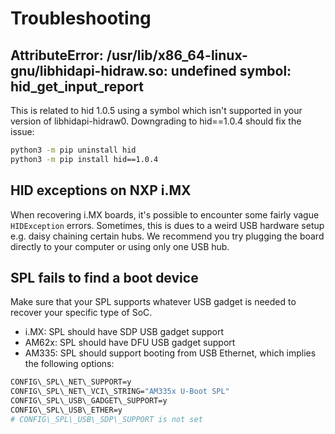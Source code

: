 # Troubleshooting

## AttributeError: /usr/lib/x86_64-linux-gnu/libhidapi-hidraw.so: undefined symbol: hid_get_input_report 
This is related to hid 1.0.5 using a symbol which isn't supported in your
version of libhidapi-hidraw0. Downgrading to hid==1.0.4 should fix the issue: 

```bash
python3 -m pip uninstall hid
python3 -m pip install hid==1.0.4
```

## HID exceptions on NXP i.MX

When recovering i.MX boards, it's possible to encounter some fairly vague
`HIDException` errors. Sometimes, this is dues to a weird USB hardware setup
e.g. daisy chaining certain hubs. We recommend you try plugging the board
directly to your computer or using only one USB hub.

## SPL fails to find a boot device

Make sure that your SPL supports whatever USB gadget is needed to recover your
specific type of SoC.

- i.MX: SPL should have SDP USB gadget support
- AM62x: SPL should have DFU USB gadget support
- AM335: SPL should support booting from USB Ethernet, which implies the
  following options: 
```bash
CONFIG\_SPL\_NET\_SUPPORT=y
CONFIG\_SPL\_NET\_VCI\_STRING="AM335x U-Boot SPL"
CONFIG\_SPL\_USB\_GADGET\_SUPPORT=y
CONFIG\_SPL\_USB\_ETHER=y
# CONFIG\_SPL\_USB\_SDP\_SUPPORT is not set
```

